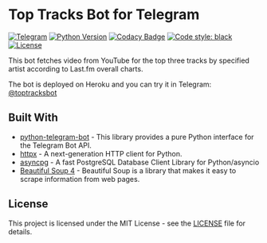 # Top Tracks Bot for Telegram
[![Telegram](https://img.shields.io/badge/telegram-%40toptracksbot-informational)](http://t.me/toptracksbot)
[![Python Version](https://img.shields.io/badge/python-3.7%20%7C%203.8-blue)](https://www.python.org/downloads/release/python-370/)
[![Codacy Badge](https://api.codacy.com/project/badge/Grade/cae4d1afa23240e1a7ca996f7b0d92b8)](https://www.codacy.com/manual/pltnk/toptracksbot?utm_source=github.com&amp;utm_medium=referral&amp;utm_content=pltnk/toptracksbot&amp;utm_campaign=Badge_Grade)
[![Code style: black](https://img.shields.io/badge/code%20style-black-000000.svg)](https://github.com/psf/black)
[![License](https://img.shields.io/github/license/pltnk/top_tracks)](https://choosealicense.com/licenses/mit/)

This bot fetches video from YouTube for the top three tracks by specified artist according to Last.fm overall charts.

The bot is deployed on Heroku and you can try it in Telegram: [@toptracksbot](http://t.me/toptracksbot)

## Built With
* [python-telegram-bot](https://github.com/python-telegram-bot/python-telegram-bot) - This library provides a pure Python interface for the Telegram Bot API.
* [httpx](https://github.com/encode/httpx) - A next-generation HTTP client for Python.
* [asyncpg](https://github.com/MagicStack/asyncpg) - A fast PostgreSQL Database Client Library for Python/asyncio
* [Beautiful Soup 4](https://www.crummy.com/software/BeautifulSoup/) - Beautiful Soup is a library that makes it easy to scrape information from web pages. 

## License

This project is licensed under the MIT License - see the [LICENSE](LICENSE) file for details.
